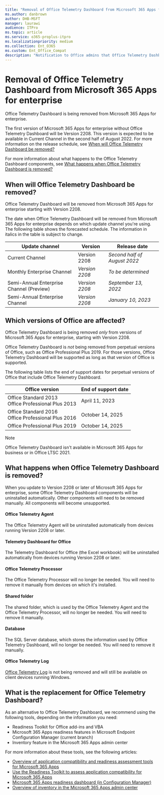 ```yaml
---
title: "Removal of Office Telemetry Dashboard from Microsoft 365 Apps for enterprise"
ms.author: danbrown
author: DHB-MSFT
manager: laurawi
audience: ITPro
ms.topic: article
ms.service: o365-proplus-itpro
ms.localizationpriority: medium
ms.collection: Ent_O365
ms.custom: Ent_Office_Compat
description: "Notification to Office admins that Office Telemetry Dashboard is being removed from Microsoft 365 Apps for enterprise."
---
```


# Removal of Office Telemetry Dashboard from Microsoft 365 Apps for enterprise

Office Telemetry Dashboard is being removed from Microsoft 365 Apps for enterprise. 

The first version of Microsoft 365 Apps for enterprise without Office Telemetry Dashboard will be Version 2208. This version is expected to be available in Current Channel in the second half of August 2022. For more information on the release schedule, see [When will Office Telemetry Dashboard be removed?](#when-will-office-telemetry-dashboard-be-removed)

For more information about what happens to the Office Telemetry Dashboard components, see [What happens when Office Telemetry Dashboard is removed?](#what-happens-when-office-telemetry-dashboard-is-removed)

## When will Office Telemetry Dashboard be removed?

Office Telemetry Dashboard will be removed from Microsoft 365 Apps for enterprise starting with Version 2208. 

The date when Office Telemetry Dashboard will be removed from Microsoft 365 Apps for enterprise depends on which update channel you're using. The following table shows the forecasted schedule. The information in italics in the table is subject to change.

|Update channel  | Version |Release date  |
|---------|---------|---------|
|Current Channel | Version 2208 | *Second half of August 2022*|
|Monthly Enterprise Channel  | *Version 2208* | *To be determined*|
|Semi-Annual Enterprise Channel (Preview) |*Version 2208*|*September 13, 2022*| 
|Semi-Annual Enterprise Channel |*Version 2208* |*January 10, 2023* |


## Which versions of Office are affected?

Office Telemetry Dashboard is being removed *only* from versions of Microsoft 365 Apps for enterprise, starting with Version 2208.

Office Telemetry Dashboard is *not* being removed from perpetual versions of Office, such as Office Professional Plus 2019. For those versions, Office Telemetry Dashboard will be supported as long as that version of Office is supported. 

The following table lists the end of support dates for perpetual versions of Office that include Office Telemetry Dashboard.

|Office version  |End of support date|
|---------|---------|
|Office Standard 2013 </br> Office Professional Plus 2013 |April 11, 2023 |
|Office Standard 2016 </br> Office Professional Plus 2016 |October 14, 2025 |
|Office Professional Plus 2019 |October 14, 2025 |

> [!NOTE]
> Office Telemetry Dashboard isn't available in Microsoft 365 Apps for business or in Office LTSC 2021.

## What happens when Office Telemetry Dashboard is removed?

When you update to Version 2208 or later of Microsoft 365 Apps for enterprise, some Office Telemetry Dashboard components will be uninstalled automatically. Other components will need to be removed manually. All components will become unsupported.

#### Office Telemetry Agent

The Office Telemetry Agent will be uninstalled automatically from devices running Version 2208 or later.

#### Telemetry Dashboard for Office

The Telemetry Dashboard for Office (the Excel workbook) will be uninstalled automatically from devices running Version 2208 or later. 

#### Office Telemetry Processor

The Office Telemetry Processor will no longer be needed. You will need to remove it manually from devices on which it's installed. 

#### Shared folder

The shared folder, which is used by the Office Telemetry Agent and the Office Telemetry Processor, will no longer be needed. You will need to remove it manually.

#### Database

The SQL Server database, which stores the information used by Office Telemetry Dashboard, will no longer be needed. You will need to remove it manually.

#### Office Telemetry Log

[Office Telemetry Log](/office/client-developer/shared/troubleshooting-office-files-and-custom-solutions-with-the-telemetry-log) is not being removed and will still be available on client devices running Windows.


## What is the replacement for Office Telemetry Dashboard?

As an alternative to Office Telemetry Dashboard, we recommend using the following tools, depending on the information you need:

- Readiness Toolkit for Office add-ins and VBA
- Microsoft 365 Apps readiness features in Microsoft Endpoint Configuration Manager (current branch)
- Inventory feature in the Microsoft 365 Apps admin center

For more information about these tools, see the following articles:

- [Overview of application compatibility and readiness assessment tools for Microsoft 365 Apps](../readiness-tools.md)
- [Use the Readiness Toolkit to assess application compatibility for Microsoft 365 Apps](../readiness-toolkit-application-compatibility-microsoft-365-apps.md)
- [Microsoft 365 Apps readiness dashboard (in Configuration Manager)](/mem/configmgr/sum/deploy-use/office-365-dashboard#bkmk_readiness-dash)
- [Overview of inventory in the Microsoft 365 Apps admin center](../admincenter/inventory.md)